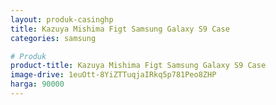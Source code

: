 ```yaml
---
layout: produk-casinghp
title: Kazuya Mishima Figt Samsung Galaxy S9 Case
categories: samsung

# Produk
product-title: Kazuya Mishima Figt Samsung Galaxy S9 Case
image-drive: 1euOtt-8YiZTTuqjaIRkq5p781Peo8ZHP
harga: 90000
---
```

